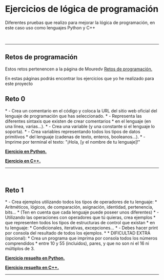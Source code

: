 # Ejercicios de lógica de programación

<p>Diferentes pruebas que realizo para mejorar la lógica de programación, en este caso uso como lenguajes Python y C++</p>

<br><hr>

## Retos de programación

<p>Estos retos pertenencen a la página de Mouredv <a href = "https://retosdeprogramacion.com/roadmap/">Retos de programación.</a>

<p>En estas páginas podrás encontrar los ejercicios que yo he realizado para este proyecto</p>

## Reto 0
<p>
 * - Crea un comentario en el código y coloca la URL del sitio web oficial del lenguaje de programación que has seleccionado.
 * - Representa las diferentes sintaxis que existen de crear comentarios
 *   en el lenguaje (en una línea, varias...).
 * - Crea una variable (y una constante si el lenguaje lo soporta).
 * - Crea variables representando todos los tipos de datos primitivos
 *   del lenguaje (cadenas de texto, enteros, booleanos...).
 * - Imprime por terminal el texto: "¡Hola, [y el nombre de tu lenguaje]!"
  </p>

  <p><b><a href = "https://github.com/cdeveloping/logica/blob/main/cdeveloping/python/reto_01.py">Ejercicio en Python.</a></b></p>
  <p><b><a href = "https://github.com/cdeveloping/logica/blob/main/cdeveloping/C%2B%2B/reto%2001/reto_01..cpp">Ejercicio en C++.</a></b></p>


<hr><br>

## Reto 1

<p>
 * - Crea ejemplos utilizando todos los tipos de operadores de tu lenguaje:
 *   Aritméticos, lógicos, de comparación, asignación, identidad, pertenencia, bits...
 *   (Ten en cuenta que cada lenguaje puede poseer unos diferentes)
 * - Utilizando las operaciones con operadores que tú quieras, crea ejemplos
 *   que representen todos los tipos de estructuras de control que existan
 *   en tu lenguaje:
 *   Condicionales, iterativas, excepciones...
 * - Debes hacer print por consola del resultado de todos los ejemplos.
 *
 * DIFICULTAD EXTRA (opcional):
 * Crea un programa que imprima por consola todos los números comprendidos
 * entre 10 y 55 (incluidos), pares, y que no son ni el 16 ni múltiplos de 3.
</p>

<p><b><a href = "">Ejercicio resuelto en Python.</a></b></p>
<p><b><a href = "">Ejercicio resuelto en C++.</a></b></p>

<hr><br>